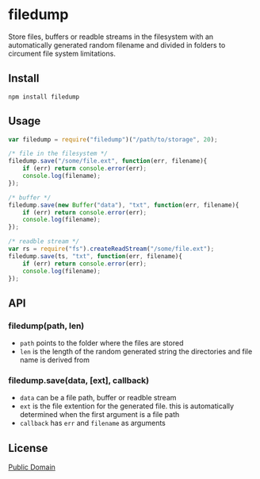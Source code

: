 # filedump

Store files, buffers or readble streams in the filesystem with an automatically generated random filename and divided in folders to circument file system limitations. 

## Install

````
npm install filedump
````

## Usage

```` javascript
var filedump = require("filedump")("/path/to/storage", 20);

/* file in the filesystem */
filedump.save("/some/file.ext", function(err, filename){
	if (err) return console.error(err);
	console.log(filename);
});

/* buffer */
filedump.save(new Buffer("data"), "txt", function(err, filename){
	if (err) return console.error(err);
	console.log(filename);
});

/* readble stream */
var rs = require("fs").createReadStream("/some/file.ext");
filedump.save(ts, "txt", function(err, filename){
	if (err) return console.error(err);
	console.log(filename);
});
````

## API

### filedump(path, len)

* `path` points to the folder where the files are stored
* `len` is the length of the random generated string the directories and file name is derived from

### filedump.save(data, [ext], callback)

* `data` can be a file path, buffer or readble stream
* `ext` is the file extention for the generated file. this is automatically determined when the first argument is a file path
* `callback` has `err` and `filename` as arguments

## License

[Public Domain](http://unlicense.org/UNLICENSE)
